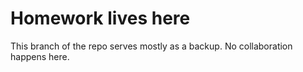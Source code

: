 # Homework lives here

This branch of the repo serves mostly as a backup. No collaboration happens here.
